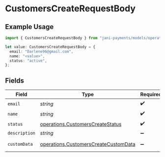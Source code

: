 # CustomersCreateRequestBody

## Example Usage

```typescript
import { CustomersCreateRequestBody } from "jani-payments/models/operations";

let value: CustomersCreateRequestBody = {
  email: "Darlene96@gmail.com",
  name: "<value>",
  status: "active",
};
```

## Fields

| Field                                                                                        | Type                                                                                         | Required                                                                                     | Description                                                                                  |
| -------------------------------------------------------------------------------------------- | -------------------------------------------------------------------------------------------- | -------------------------------------------------------------------------------------------- | -------------------------------------------------------------------------------------------- |
| `email`                                                                                      | *string*                                                                                     | :heavy_check_mark:                                                                           | N/A                                                                                          |
| `name`                                                                                       | *string*                                                                                     | :heavy_check_mark:                                                                           | N/A                                                                                          |
| `status`                                                                                     | [operations.CustomersCreateStatus](../../models/operations/customerscreatestatus.md)         | :heavy_check_mark:                                                                           | N/A                                                                                          |
| `description`                                                                                | *string*                                                                                     | :heavy_minus_sign:                                                                           | N/A                                                                                          |
| `customData`                                                                                 | [operations.CustomersCreateCustomData](../../models/operations/customerscreatecustomdata.md) | :heavy_minus_sign:                                                                           | Any valid JSON value                                                                         |